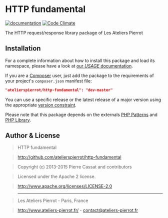 HTTP fundamental
================

[![documentation](http://img.ateliers-pierrot-static.fr/read-the-doc.svg)](http://docs.ateliers-pierrot.fr/http-fundamental/)
[![Code Climate](http://codeclimate.com/github/atelierspierrot/http-fundamental/badges/gpa.svg)](http://codeclimate.com/github/atelierspierrot/http-fundamental)

The HTTP request/response library package of Les Ateliers Pierrot


Installation
------------

For a complete information about how to install this package and load its namespace, 
please have a look at [our *USAGE* documentation](http://github.com/atelierspierrot/atelierspierrot/blob/master/USAGE.md).

If you are a [Composer](http://getcomposer.org/) user, just add the package to the 
requirements of your project's `composer.json` manifest file:

```json
"atelierspierrot/http-fundamental": "dev-master"
```

You can use a specific release or the latest release of a major version using the appropriate
[version constraint](http://getcomposer.org/doc/01-basic-usage.md#package-versions).

Please note that this package depends on the externals [PHP Patterns](https://github.com/atelierspierrot/patterns)
and [PHP Library](https://github.com/atelierspierrot/library).


Author & License
----------------

>    HTTP fundamental

>    http://github.com/atelierspierrot/http-fundamental

>    Copyright (c) 2013-2015 Pierre Cassat and contributors

>    Licensed under the Apache 2 license.

>    http://www.apache.org/licenses/LICENSE-2.0

>    ----

>    Les Ateliers Pierrot - Paris, France

>    <http://www.ateliers-pierrot.fr/> - <contact@ateliers-pierrot.fr>
